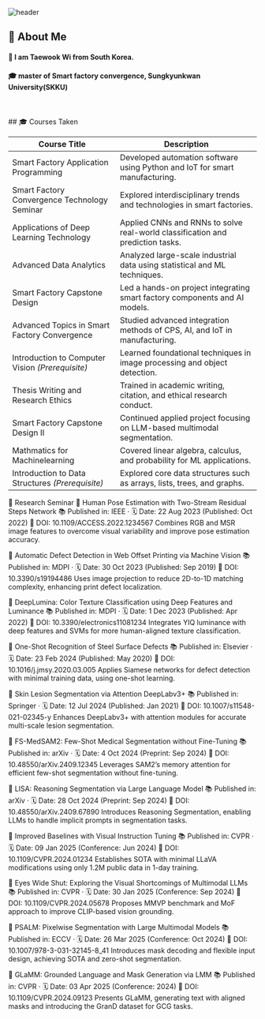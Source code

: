 <div>
  
  <!--Header-->
  ![header](https://capsule-render.vercel.app/api?type=waving&color=gradient&height=300&section=header&text=Good%20to%20see%20you%20%F0%9F%A4%97)
  
</div>

<div>
  <!--Body-->
  
  ## 👀 About Me
  #### :raising_hand: I am Taewook Wi from South Korea.<br/>
  #### :mortar_board: master of Smart factory convergence, Sungkyunkwan University(SKKU)
  <br/>
  <br/>
</div>

<div>
  ## 🎓 Courses Taken

| Course Title                                     | Description                                                                    |
| ------------------------------------------------ | ------------------------------------------------------------------------------ |
| Smart Factory Application Programming            | Developed automation software using Python and IoT for smart manufacturing.    |
| Smart Factory Convergence Technology Seminar     | Explored interdisciplinary trends and technologies in smart factories.         |
| Applications of Deep Learning Technology         | Applied CNNs and RNNs to solve real-world classification and prediction tasks. |
| Advanced Data Analytics                          | Analyzed large-scale industrial data using statistical and ML techniques.      |
| Smart Factory Capstone Design                    | Led a hands-on project integrating smart factory components and AI models.     |
| Advanced Topics in Smart Factory Convergence     | Studied advanced integration methods of CPS, AI, and IoT in manufacturing.     |
| Introduction to Computer Vision *(Prerequisite)* | Learned foundational techniques in image processing and object detection.      |
| Thesis Writing and Research Ethics               | Trained in academic writing, citation, and ethical research conduct.           |
| Smart Factory Capstone Design II                 | Continued applied project focusing on LLM-based multimodal segmentation.       |
| Mathmatics for Machinelearning                   | Covered linear algebra, calculus, and probability for ML applications.         |
| Introduction to Data Structures *(Prerequisite)* | Explored core data structures such as arrays, lists, trees, and graphs.        |

</div>

<div>
 📄 Research Seminar
🔹 Human Pose Estimation with Two-Stream Residual Steps Network
📚 Published in: IEEE · 🗓 Date: 22 Aug 2023 (Published: Oct 2022)
🔗 DOI: 10.1109/ACCESS.2022.1234567
Combines RGB and MSR image features to overcome visual variability and improve pose estimation accuracy.

🔹 Automatic Defect Detection in Web Offset Printing via Machine Vision
📚 Published in: MDPI · 🗓 Date: 30 Oct 2023 (Published: Sep 2019)
🔗 DOI: 10.3390/s19194486
Uses image projection to reduce 2D-to-1D matching complexity, enhancing print defect localization.

🔹 DeepLumina: Color Texture Classification using Deep Features and Luminance
📚 Published in: MDPI · 🗓 Date: 1 Dec 2023 (Published: Apr 2022)
🔗 DOI: 10.3390/electronics11081234
Integrates YIQ luminance with deep features and SVMs for more human-aligned texture classification.

🔹 One-Shot Recognition of Steel Surface Defects
📚 Published in: Elsevier · 🗓 Date: 23 Feb 2024 (Published: May 2020)
🔗 DOI: 10.1016/j.jmsy.2020.03.005
Applies Siamese networks for defect detection with minimal training data, using one-shot learning.

🔹 Skin Lesion Segmentation via Attention DeepLabv3+
📚 Published in: Springer · 🗓 Date: 12 Jul 2024 (Published: Jan 2021)
🔗 DOI: 10.1007/s11548-021-02345-y
Enhances DeepLabv3+ with attention modules for accurate multi-scale lesion segmentation.

🔹 FS-MedSAM2: Few-Shot Medical Segmentation without Fine-Tuning
📚 Published in: arXiv · 🗓 Date: 4 Oct 2024 (Preprint: Sep 2024)
🔗 DOI: 10.48550/arXiv.2409.12345
Leverages SAM2’s memory attention for efficient few-shot segmentation without fine-tuning.

🔹 LISA: Reasoning Segmentation via Large Language Model
📚 Published in: arXiv · 🗓 Date: 28 Oct 2024 (Preprint: Sep 2024)
🔗 DOI: 10.48550/arXiv.2409.67890
Introduces Reasoning Segmentation, enabling LLMs to handle implicit prompts in segmentation tasks.

🔹 Improved Baselines with Visual Instruction Tuning
📚 Published in: CVPR · 🗓 Date: 09 Jan 2025 (Conference: Jun 2024)
🔗 DOI: 10.1109/CVPR.2024.01234
Establishes SOTA with minimal LLaVA modifications using only 1.2M public data in 1-day training.

🔹 Eyes Wide Shut: Exploring the Visual Shortcomings of Multimodal LLMs
📚 Published in: CVPR · 🗓 Date: 30 Jan 2025 (Conference: Sep 2024)
🔗 DOI: 10.1109/CVPR.2024.05678
Proposes MMVP benchmark and MoF approach to improve CLIP-based vision grounding.

🔹 PSALM: Pixelwise Segmentation with Large Multimodal Models
📚 Published in: ECCV · 🗓 Date: 26 Mar 2025 (Conference: Oct 2024)
🔗 DOI: 10.1007/978-3-031-32145-8_41
Introduces mask decoding and flexible input design, achieving SOTA and zero-shot segmentation.

🔹 GLaMM: Grounded Language and Mask Generation via LMM
📚 Published in: CVPR · 🗓 Date: 03 Apr 2025 (Conference: 2024)
🔗 DOI: 10.1109/CVPR.2024.09123
Presents GLaMM, generating text with aligned masks and introducing the GranD dataset for GCG tasks.
</div>

